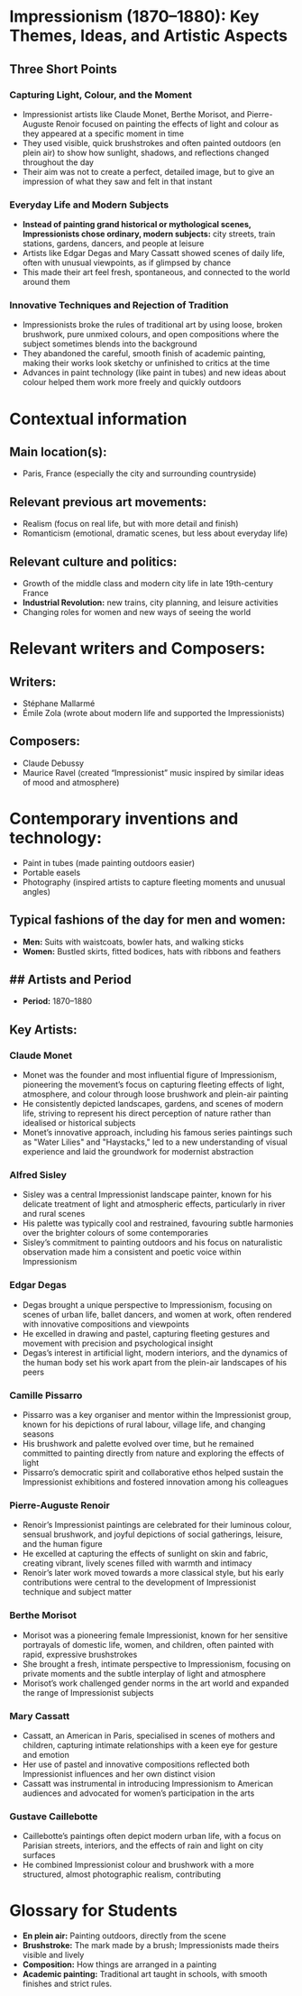 # Impressionism (1870–1880): Key Themes, Ideas, and Artistic Aspects
## Three Short Points
### Capturing Light, Colour, and the Moment
- Impressionist artists like Claude Monet, Berthe Morisot, and Pierre-Auguste Renoir focused on painting the effects of light and colour as they appeared at a specific moment in time
- They used visible, quick brushstrokes and often painted outdoors (en plein air) to show how sunlight, shadows, and reflections changed throughout the day
- Their aim was not to create a perfect, detailed image, but to give an impression of what they saw and felt in that instant
### Everyday Life and Modern Subjects
- **Instead of painting grand historical or mythological scenes, Impressionists chose ordinary, modern subjects:** city streets, train stations, gardens, dancers, and people at leisure
- Artists like Edgar Degas and Mary Cassatt showed scenes of daily life, often with unusual viewpoints, as if glimpsed by chance
- This made their art feel fresh, spontaneous, and connected to the world around them
### Innovative Techniques and Rejection of Tradition
- Impressionists broke the rules of traditional art by using loose, broken brushwork, pure unmixed colours, and open compositions where the subject sometimes blends into the background
- They abandoned the careful, smooth finish of academic painting, making their works look sketchy or unfinished to critics at the time
- Advances in paint technology (like paint in tubes) and new ideas about colour helped them work more freely and quickly outdoors
# Contextual information
## Main location(s):
- Paris, France (especially the city and surrounding countryside)
## Relevant previous art movements:
- Realism (focus on real life, but with more detail and finish)
- Romanticism (emotional, dramatic scenes, but less about everyday life)
## Relevant culture and politics:
- Growth of the middle class and modern city life in late 19th-century France
- **Industrial Revolution:** new trains, city planning, and leisure activities
- Changing roles for women and new ways of seeing the world
# Relevant writers and Composers:
## Writers: 
- Stéphane Mallarmé
- Émile Zola (wrote about modern life and supported the Impressionists)
## Composers:
- Claude Debussy
- Maurice Ravel (created “Impressionist” music inspired by similar ideas of mood and atmosphere)
# Contemporary inventions and technology:
- Paint in tubes (made painting outdoors easier)
- Portable easels
- Photography (inspired artists to capture fleeting moments and unusual angles)
## Typical fashions of the day for men and women:
- **Men:** Suits with waistcoats, bowler hats, and walking sticks
- **Women:**  Bustled skirts, fitted bodices, hats with ribbons and feathers
## ## Artists and Period
- **Period:** 1870–1880
## Key Artists:
### Claude Monet
- Monet was the founder and most influential figure of Impressionism, pioneering the movement’s focus on capturing fleeting effects of light, atmosphere, and colour through loose brushwork and plein-air painting
- He consistently depicted landscapes, gardens, and scenes of modern life, striving to represent his direct perception of nature rather than idealised or historical subjects
- Monet’s innovative approach, including his famous series paintings such as "Water Lilies" and "Haystacks," led to a new understanding of visual experience and laid the groundwork for modernist abstraction
### Alfred Sisley
- Sisley was a central Impressionist landscape painter, known for his delicate treatment of light and atmospheric effects, particularly in river and rural scenes
- His palette was typically cool and restrained, favouring subtle harmonies over the brighter colours of some contemporaries
- Sisley’s commitment to painting outdoors and his focus on naturalistic observation made him a consistent and poetic voice within Impressionism
### Edgar Degas
- Degas brought a unique perspective to Impressionism, focusing on scenes of urban life, ballet dancers, and women at work, often rendered with innovative compositions and viewpoints
- He excelled in drawing and pastel, capturing fleeting gestures and movement with precision and psychological insight
- Degas’s interest in artificial light, modern interiors, and the dynamics of the human body set his work apart from the plein-air landscapes of his peers
### Camille Pissarro
- Pissarro was a key organiser and mentor within the Impressionist group, known for his depictions of rural labour, village life, and changing seasons
- His brushwork and palette evolved over time, but he remained committed to painting directly from nature and exploring the effects of light
- Pissarro’s democratic spirit and collaborative ethos helped sustain the Impressionist exhibitions and fostered innovation among his colleagues
### Pierre-Auguste Renoir
- Renoir’s Impressionist paintings are celebrated for their luminous colour, sensual brushwork, and joyful depictions of social gatherings, leisure, and the human figure
- He excelled at capturing the effects of sunlight on skin and fabric, creating vibrant, lively scenes filled with warmth and intimacy
- Renoir’s later work moved towards a more classical style, but his early contributions were central to the development of Impressionist technique and subject matter
### Berthe Morisot
- Morisot was a pioneering female Impressionist, known for her sensitive portrayals of domestic life, women, and children, often painted with rapid, expressive brushstrokes
- She brought a fresh, intimate perspective to Impressionism, focusing on private moments and the subtle interplay of light and atmosphere
- Morisot’s work challenged gender norms in the art world and expanded the range of Impressionist subjects
### Mary Cassatt
- Cassatt, an American in Paris, specialised in scenes of mothers and children, capturing intimate relationships with a keen eye for gesture and emotion
- Her use of pastel and innovative compositions reflected both Impressionist influences and her own distinct vision
- Cassatt was instrumental in introducing Impressionism to American audiences and advocated for women’s participation in the arts
### Gustave Caillebotte
- Caillebotte’s paintings often depict modern urban life, with a focus on Parisian streets, interiors, and the effects of rain and light on city surfaces
- He combined Impressionist colour and brushwork with a more structured, almost photographic realism, contributing
# Glossary for Students
- **En plein air:** Painting outdoors, directly from the scene
- **Brushstroke:** The mark made by a brush; Impressionists made theirs visible and lively
- **Composition:** How things are arranged in a painting
- **Academic painting:** Traditional art taught in schools, with smooth finishes and strict rules.
